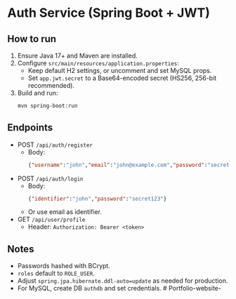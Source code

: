 # Auth Service (Spring Boot + JWT)

## How to run
1. Ensure Java 17+ and Maven are installed.
2. Configure `src/main/resources/application.properties`:
   - Keep default H2 settings, or uncomment and set MySQL props.
   - Set `app.jwt.secret` to a Base64-encoded secret (HS256, 256-bit recommended).
3. Build and run:
   ```bash
   mvn spring-boot:run
   ```

## Endpoints
- POST `/api/auth/register`
  - Body:
    ```json
    {"username":"john","email":"john@example.com","password":"secret123"}
    ```
- POST `/api/auth/login`
  - Body:
    ```json
    {"identifier":"john","password":"secret123"}
    ```
  - Or use email as identifier.
- GET `/api/user/profile`
  - Header: `Authorization: Bearer <token>`

## Notes
- Passwords hashed with BCrypt.
- `roles` default to `ROLE_USER`.
- Adjust `spring.jpa.hibernate.ddl-auto=update` as needed for production.
- For MySQL, create DB `authdb` and set credentials.
#   P o r t f o l i o - w e b s i t e -  
 